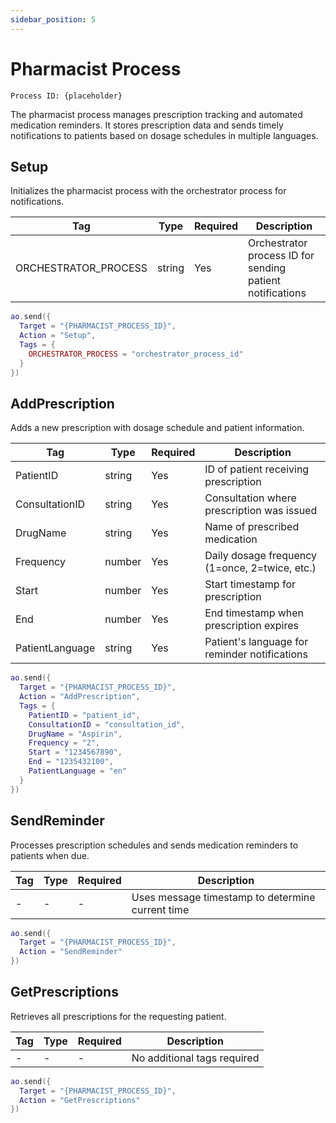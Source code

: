 ```yaml
---
sidebar_position: 5
---
```


# Pharmacist Process
`Process ID: {placeholder}`

The pharmacist process manages prescription tracking and automated medication reminders. It stores prescription data and sends timely notifications to patients based on dosage schedules in multiple languages.

## Setup
Initializes the pharmacist process with the orchestrator process for notifications.

| Tag | Type | Required | Description |
| --------------- | --------------- | --------------- | --------------- |
| ORCHESTRATOR_PROCESS | string | Yes | Orchestrator process ID for sending patient notifications |

```lua
ao.send({
  Target = "{PHARMACIST_PROCESS_ID}",
  Action = "Setup",
  Tags = {
    ORCHESTRATOR_PROCESS = "orchestrator_process_id"
  }
})
```

## AddPrescription
Adds a new prescription with dosage schedule and patient information.

| Tag | Type | Required | Description |
| --------------- | --------------- | --------------- | --------------- |
| PatientID | string | Yes | ID of patient receiving prescription |
| ConsultationID | string | Yes | Consultation where prescription was issued |
| DrugName | string | Yes | Name of prescribed medication |
| Frequency | number | Yes | Daily dosage frequency (1=once, 2=twice, etc.) |
| Start | number | Yes | Start timestamp for prescription |
| End | number | Yes | End timestamp when prescription expires |
| PatientLanguage | string | Yes | Patient's language for reminder notifications |

```lua
ao.send({
  Target = "{PHARMACIST_PROCESS_ID}",
  Action = "AddPrescription",
  Tags = {
    PatientID = "patient_id",
    ConsultationID = "consultation_id",
    DrugName = "Aspirin",
    Frequency = "2",
    Start = "1234567890",
    End = "1235432100",
    PatientLanguage = "en"
  }
})
```

## SendReminder
Processes prescription schedules and sends medication reminders to patients when due.

| Tag | Type | Required | Description |
| --------------- | --------------- | --------------- | --------------- |
| - | - | - | Uses message timestamp to determine current time |

```lua
ao.send({
  Target = "{PHARMACIST_PROCESS_ID}",
  Action = "SendReminder"
})
```

## GetPrescriptions
Retrieves all prescriptions for the requesting patient.

| Tag | Type | Required | Description |
| --------------- | --------------- | --------------- | --------------- |
| - | - | - | No additional tags required |

```lua
ao.send({
  Target = "{PHARMACIST_PROCESS_ID}",
  Action = "GetPrescriptions"
})
```
